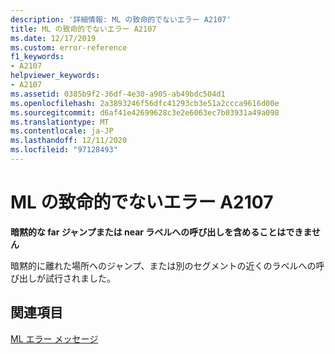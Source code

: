 ```yaml
---
description: '詳細情報: ML の致命的でないエラー A2107'
title: ML の致命的でないエラー A2107
ms.date: 12/17/2019
ms.custom: error-reference
f1_keywords:
- A2107
helpviewer_keywords:
- A2107
ms.assetid: 0385b9f2-36df-4e30-a905-ab49bdc504d1
ms.openlocfilehash: 2a3893246f56dfc41293cb3e51a2ccca9616d00e
ms.sourcegitcommit: d6af41e42699628c3e2e6063ec7b03931a49a098
ms.translationtype: MT
ms.contentlocale: ja-JP
ms.lasthandoff: 12/11/2020
ms.locfileid: "97128493"
---
```

# <a name="ml-nonfatal-error-a2107"></a>ML の致命的でないエラー A2107

**暗黙的な far ジャンプまたは near ラベルへの呼び出しを含めることはできません**

暗黙的に離れた場所へのジャンプ、または別のセグメントの近くのラベルへの呼び出しが試行されました。

## <a name="see-also"></a>関連項目

[ML エラー メッセージ](ml-error-messages.md)
